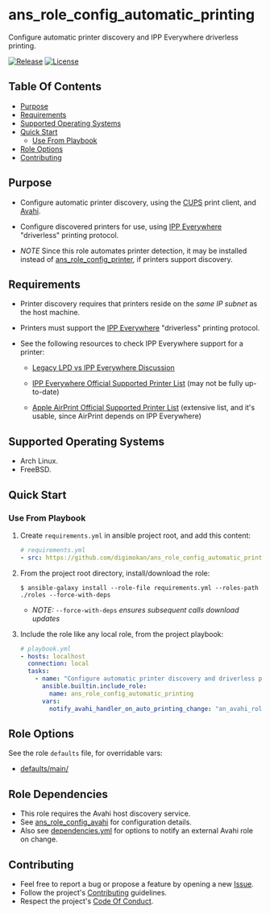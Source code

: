 # ans_role_config_automatic_printing

Configure automatic printer discovery and IPP Everywhere driverless printing.

[![Release](https://img.shields.io/github/release/digimokan/ans_role_config_automatic_printing.svg?label=release)](https://github.com/digimokan/ans_role_config_automatic_printing/releases/latest "Latest Release Notes")
[![License](https://img.shields.io/badge/license-MIT-blue.svg?label=license)](LICENSE.md "Project License")

## Table Of Contents

* [Purpose](#purpose)
* [Requirements](#requirements)
* [Supported Operating Systems](#supported-operating-systems)
* [Quick Start](#quick-start)
    * [Use From Playbook](#use-from-playbook)
* [Role Options](#role-options)
* [Contributing](#contributing)

## Purpose

* Configure automatic printer discovery, using the [CUPS](https://www.cups.org/)
  print client, and [Avahi](https://avahi.org/).

* Configure discovered printers for use, using
  [IPP Everywhere](https://www.pwg.org/ipp/everywhere.html) "driverless"
  printing protocol.

* _NOTE_ Since this role automates printer detection, it may be installed
  instead of
  [ans_role_config_printer](https://github.com/digimokan/ans_role_config_printer),
  if printers support discovery.

## Requirements

* Printer discovery requires that printers reside on the _same IP subnet_ as the
  host machine.

* Printers must support the
  [IPP Everywhere](https://www.pwg.org/ipp/everywhere.html) "driverless"
  printing protocol.

* See the following resources to check IPP Everywhere support for a printer:

    * [Legacy LPD vs IPP Everywhere Discussion](https://askubuntu.com/a/1102132)

    * [IPP Everywhere Official Supported Printer List](https://www.pwg.org/printers/)
      (may not be fully up-to-date)

    * [Apple AirPrint Official Supported Printer List](https://support.apple.com/en-us/HT201311#printers)
      (extensive list, and it's usable, since AirPrint depends on IPP Everywhere)

## Supported Operating Systems

* Arch Linux.
* FreeBSD.

## Quick Start

### Use From Playbook

1. Create `requirements.yml` in ansible project root, and add this content:

   ```yaml
   # requirements.yml
   - src: https://github.com/digimokan/ans_role_config_automatic_printing
   ```

2. From the project root directory, install/download the role:

   ```shell
   $ ansible-galaxy install --role-file requirements.yml --roles-path ./roles --force-with-deps
   ```

   * _NOTE:_ `--force-with-deps` _ensures subsequent calls download updates_

3. Include the role like any local role, from the project playbook:

   ```yaml
   # playbook.yml
   - hosts: localhost
     connection: local
     tasks:
       - name: "Configure automatic printer discovery and driverless printing"
         ansible.builtin.include_role:
           name: ans_role_config_automatic_printing
         vars:
           notify_avahi_handler_on_auto_printing_change: "an_avahi_role_handler_listener"
   ```

## Role Options

See the role `defaults` file, for overridable vars:

  * [defaults/main/](../defaults/main/)

## Role Dependencies

* This role requires the Avahi host discovery service.
* See [ans_role_config_avahi](https://github.com/digimokan/ans_role_config_avahi)
  for configuration details.
* Also see [dependencies.yml](../defaults/main/dependencies.yml) for options
  to notify an external Avahi role on change.

## Contributing

* Feel free to report a bug or propose a feature by opening a new
  [Issue](https://github.com/digimokan/ans_role_config_automatic_printing/issues).
* Follow the project's [Contributing](CONTRIBUTING.md) guidelines.
* Respect the project's [Code Of Conduct](CODE_OF_CONDUCT.md).


